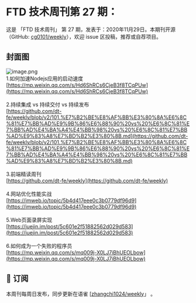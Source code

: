 # FTD 技术周刊第 27 期：
这是 「FTD 技术周刊」 第 27 期，发表于：2020年11月29日。本期刊开源（GitHub: [cg0101/weekly](https://github.com/cg0101/weekly)），欢迎 issue 区投稿，推荐或自荐项目。
## 封面图
![image.png](https://cdn.nlark.com/yuque/0/2020/png/132503/1605587253032-db8588ff-df1f-442f-8042-199b3b99e962.png#height=664&id=gLOPv&margin=%5Bobject%20Object%5D&name=image.png&originHeight=664&originWidth=1080&originalType=binary&size=1766953&status=done&style=none&width=1080)<br />1.如何加速Nodejs应用的启动速度<br />[https://mp.weixin.qq.com/s/Hd6ShRCs6CjeB3f8TCqPUw](https://mp.weixin.qq.com/s/Hd6ShRCs6CjeB3f8TCqPUw)<br />
<br />2.持续集成 vs 持续交付 vs 持续发布<br />[https://github.com/dt-fe/weekly/blob/v2/101.%E7%B2%BE%E8%AF%BB%E3%80%8A%E6%8C%81%E7%BB%AD%E9%9B%86%E6%88%90%20vs%20%E6%8C%81%E7%BB%AD%E4%BA%A4%E4%BB%98%20vs%20%E6%8C%81%E7%BB%AD%E9%83%A8%E7%BD%B2%E3%80%8B.md](https://github.com/dt-fe/weekly/blob/v2/101.%E7%B2%BE%E8%AF%BB%E3%80%8A%E6%8C%81%E7%BB%AD%E9%9B%86%E6%88%90%20vs%20%E6%8C%81%E7%BB%AD%E4%BA%A4%E4%BB%98%20vs%20%E6%8C%81%E7%BB%AD%E9%83%A8%E7%BD%B2%E3%80%8B.md)<br />
<br />3.前端精读周刊<br />[https://github.com/dt-fe/weekly](https://github.com/dt-fe/weekly)<br />
<br />4.网站优化性能实战<br />[https://imweb.io/topic/5b4d417eee0c3b0779df96d9](https://imweb.io/topic/5b4d417eee0c3b0779df96d9)<br />
<br />5.Web页面录屏实现<br />[https://juejin.im/post/5c601e2f51882562d029d583](https://juejin.im/post/5c601e2f51882562d029d583)<br />
<br />6.如何成为一个失败的程序员<br />[https://mp.weixin.qq.com/s/mq009j-X0LJ7iBhUEOLbow](https://mp.weixin.qq.com/s/mq009j-X0LJ7iBhUEOLbow)



## 📅 订阅
本周刊每周日发布，同步更新在语雀 [[zhangchi1024/weekly](https://www.yuque.com/zhangchi1024/weekly)」 。